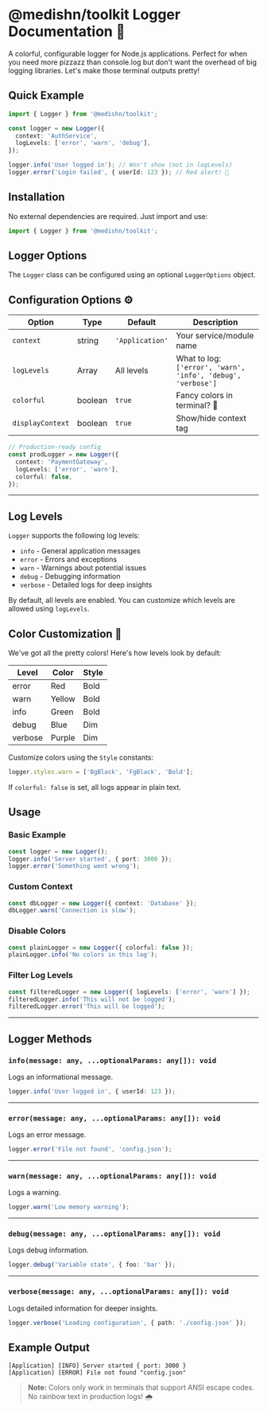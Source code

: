 # @medishn/toolkit Logger Documentation 📝

A colorful, configurable logger for Node.js applications. Perfect for when you need more pizzazz than console.log but don't want the overhead of big logging libraries. Let's make those terminal outputs pretty!

## Quick Example

```typescript
import { Logger } from '@medishn/toolkit';

const logger = new Logger({
  context: 'AuthService',
  logLevels: ['error', 'warn', 'debug'],
});

logger.info('User logged in'); // Won't show (not in logLevels)
logger.error('Login failed', { userId: 123 }); // Red alert! 🔴
```

## Installation

No external dependencies are required. Just import and use:

```ts
import { Logger } from '@medishn/toolkit';
```

## Logger Options

The `Logger` class can be configured using an optional `LoggerOptions` object.

## Configuration Options ⚙️

| Option           | Type    | Default         | Description                                                  |
| ---------------- | ------- | --------------- | ------------------------------------------------------------ |
| `context`        | string  | `'Application'` | Your service/module name                                     |
| `logLevels`      | Array   | All levels      | What to log: `['error', 'warn', 'info', 'debug', 'verbose']` |
| `colorful`       | boolean | `true`          | Fancy colors in terminal? 🌈                                 |
| `displayContext` | boolean | `true`          | Show/hide context tag                                        |

```typescript
// Production-ready config
const prodLogger = new Logger({
  context: 'PaymentGateway',
  logLevels: ['error', 'warn'],
  colorful: false,
});
```

---

## Log Levels

`Logger` supports the following log levels:

- `info` - General application messages
- `error` - Errors and exceptions
- `warn` - Warnings about potential issues
- `debug` - Debugging information
- `verbose` - Detailed logs for deep insights

By default, all levels are enabled. You can customize which levels are allowed using `logLevels`.

## Color Customization 🎨

We've got all the pretty colors! Here's how levels look by default:

| Level   | Color  | Style |
| ------- | ------ | ----- |
| error   | Red    | Bold  |
| warn    | Yellow | Bold  |
| info    | Green  | Bold  |
| debug   | Blue   | Dim   |
| verbose | Purple | Dim   |

Customize colors using the `Style` constants:

```typescript
logger.styles.warn = ['BgBlack', 'FgBlack', 'Bold'];
```

If `colorful: false` is set, all logs appear in plain text.

## Usage

### Basic Example

```ts
const logger = new Logger();
logger.info('Server started', { port: 3000 });
logger.error('Something went wrong');
```

### Custom Context

```ts
const dbLogger = new Logger({ context: 'Database' });
dbLogger.warn('Connection is slow');
```

### Disable Colors

```ts
const plainLogger = new Logger({ colorful: false });
plainLogger.info('No colors in this log');
```

### Filter Log Levels

```ts
const filteredLogger = new Logger({ logLevels: ['error', 'warn'] });
filteredLogger.info('This will not be logged');
filteredLogger.error('This will be logged');
```

---

## Logger Methods

### `info(message: any, ...optionalParams: any[]): void`

Logs an informational message.

```ts
logger.info('User logged in', { userId: 123 });
```

---

### `error(message: any, ...optionalParams: any[]): void`

Logs an error message.

```ts
logger.error('File not found', 'config.json');
```

---

### `warn(message: any, ...optionalParams: any[]): void`

Logs a warning.

```ts
logger.warn('Low memory warning');
```

---

### `debug(message: any, ...optionalParams: any[]): void`

Logs debug information.

```ts
logger.debug('Variable state', { foo: 'bar' });
```

---

### `verbose(message: any, ...optionalParams: any[]): void`

Logs detailed information for deeper insights.

```ts
logger.verbose('Loading configuration', { path: './config.json' });
```

## Example Output

```
[Application] [INFO] Server started { port: 3000 }
[Application] [ERROR] File not found "config.json"
```

> **Note:** Colors only work in terminals that support ANSI escape codes. No rainbow text in production logs! 🌧️
